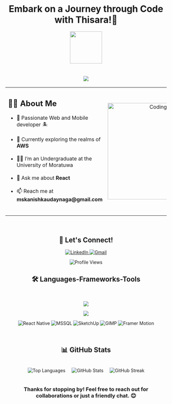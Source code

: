 <h1 align="center">
 Embark on a Journey through Code with Thisara!🌟
</h1>
<p align="center" ><img  src = "https://github.com/7oSkaaa/7oSkaaa/blob/main/Images/about_me.gif?raw=true" width = 100px></p>
<h1 align="center">
    <img src="https://readme-typing-svg.herokuapp.com/?font=Righteous&size=35&center=true&vCenter=true&width=500&height=70&duration=4000&lines=Hi+There!+👋;+I'm+Thisara+Senarathna!;" />
</h1>
<table align="center">
  <tr>
    <td width="70%">
      <h2>🧑‍💻 About Me</h2>
      <ul>
        <li>🌟 Passionate Web and Mobile developer 🏝</li><br>
        <li>🌱 Currently exploring the realms of <b>AWS</b></li><br>
        <li>🧑‍🎓 I’m an Undergraduate at the University of Moratuwa</li><br>
        <li>💬 Ask me about <b>React</b></li><br>
        <li>📫 Reach me at <b>mskanishkaudaynaga@gmail.com</b></li><br>
      </ul>
    </td>
     <td width="30%" align="center">
      <img src="https://cdn.dribbble.com/users/2131993/screenshots/4948736/thoughtworks-gif_dribbble.gif" alt="Coding" width="300">
    </td>
  </tr>
</table>
<br>
<h2 align="center">🤝 Let's Connect!</h2>

<p align="center">
  <a href="https://www.linkedin.com/in/thisara-senarathna-29689624a/" target="_blank">
    <img src="https://img.shields.io/badge/LinkedIn-0077B5?style=for-the-badge&logo=linkedin&logoColor=white" alt="LinkedIn" />
  </a>
<!--   <a href="https://web.facebook.com/kanishka.udayanga.754/" target="_blank"><img src="https://img.shields.io/badge/Facebook-1877F2?style=for-the-badge&logo=facebook&logoColor=white" alt="Facebook" /></a> -->
<!--   <a href="https://www.instagram.com/kanishka_udayanga__/" target="_blank"><img src="https://img.shields.io/badge/Instagram-E4405F?style=for-the-badge&logo=instagram&logoColor=white" alt="Instagram" /></a> -->
  <a href="mailto:thisarasenarathna@gmail.com"><img src="https://img.shields.io/badge/Gmail-D14836?style=for-the-badge&logo=gmail&logoColor=white" alt="Gmail" /></a>
</p>

<div align="center">
  <img src="https://komarev.com/ghpvc/?username=hirushan2001&label=Profile%20views&color=0e75b6&style=flat" alt="Profile Views" />
</div>


<h2 align="center">🛠 Languages-Frameworks-Tools</h2>
<br>
<p align="center">
  <img src="https://skillicons.dev/icons?i=aws,c,css,express,html,java,js,linux,mongodb,mysql,git" />
</p>
<p align="center">
  <img src="https://skillicons.dev/icons?i=nextjs,nodejs,react,reactnative,tailwind,typescript,vscode,visualstudio,androidstudio,vercel,vite" />
</p>


</p>
<p align="center">
  <img src="https://img.shields.io/badge/React_Native-20232A?style=for-the-badge&logo=react&logoColor=61DAFB" alt="React Native"/>
  <img src="https://img.shields.io/badge/MSSQL-CC2927?style=for-the-badge&logo=microsoft%20sql%20server&logoColor=white" alt="MSSQL"/>
  <img src="https://img.shields.io/badge/SketchUp-005F9E?style=for-the-badge&logo=sketchup&logoColor=white" alt="SketchUp"/>
  <img src="https://img.shields.io/badge/GIMP-5C5543?style=for-the-badge&logo=gimp&logoColor=white" alt="GIMP"/>
  <img src="https://img.shields.io/badge/Framer_Motion-0055FF?style=for-the-badge&logo=framer&logoColor=white" alt="Framer Motion"/>
</p>
<br>
<h2 align="center">📊 GitHub Stats</h2>
<br>
<div align="center" style="display: flex; justify-content: center; gap: 20px; flex-wrap: wrap;">
  <img src="https://github-readme-stats.vercel.app/api/top-langs?username=Thisara-Senarathna&show_icons=true&locale=en&layout=compact&theme=radical" alt="Top Languages" />
  <img src="https://github-readme-stats.vercel.app/api?username=Thisara-Senarathna&show_icons=true&locale=en&theme=radical" alt="GitHub Stats" />
  <img src="https://github-readme-streak-stats.herokuapp.com/?user=Thisara-Senarathna&theme=radical" alt="GitHub Streak" />
</div>
<br>
<h3 align="center">Thanks for stopping by! Feel free to reach out for collaborations or just a friendly chat. 😊</h3>
